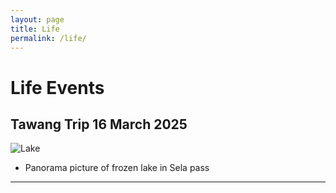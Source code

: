 ```yaml
---
layout: page
title: Life
permalink: /life/
---
```


# Life Events

<!--
  To add a new event:
  1. Upload your image to the `assets/images/` directory (or wherever you store images).
  2. Copy the block below for each event and update the image path, date, and caption.

    ## Event Title Here

    ![Alt text for accessibility](/assets/events/your-image.jpg)
    *Caption describing the event, when it happened, and any thoughts you'd like to share.*

    ---

-->

## Tawang Trip 16 March 2025
![Lake](/assets/events/tawang.JPEG)
* Panorama picture of frozen lake in Sela pass 
---

